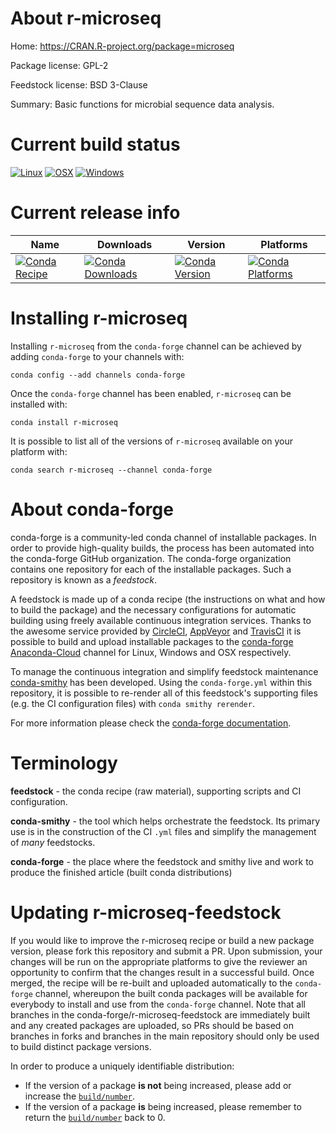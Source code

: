 About r-microseq
================

Home: https://CRAN.R-project.org/package=microseq

Package license: GPL-2

Feedstock license: BSD 3-Clause

Summary: Basic functions for microbial sequence data analysis.



Current build status
====================

[![Linux](https://img.shields.io/circleci/project/github/conda-forge/r-microseq-feedstock/master.svg?label=Linux)](https://circleci.com/gh/conda-forge/r-microseq-feedstock)
[![OSX](https://img.shields.io/travis/conda-forge/r-microseq-feedstock/master.svg?label=macOS)](https://travis-ci.org/conda-forge/r-microseq-feedstock)
[![Windows](https://img.shields.io/appveyor/ci/conda-forge/r-microseq-feedstock/master.svg?label=Windows)](https://ci.appveyor.com/project/conda-forge/r-microseq-feedstock/branch/master)

Current release info
====================

| Name | Downloads | Version | Platforms |
| --- | --- | --- | --- |
| [![Conda Recipe](https://img.shields.io/badge/recipe-r--microseq-green.svg)](https://anaconda.org/conda-forge/r-microseq) | [![Conda Downloads](https://img.shields.io/conda/dn/conda-forge/r-microseq.svg)](https://anaconda.org/conda-forge/r-microseq) | [![Conda Version](https://img.shields.io/conda/vn/conda-forge/r-microseq.svg)](https://anaconda.org/conda-forge/r-microseq) | [![Conda Platforms](https://img.shields.io/conda/pn/conda-forge/r-microseq.svg)](https://anaconda.org/conda-forge/r-microseq) |

Installing r-microseq
=====================

Installing `r-microseq` from the `conda-forge` channel can be achieved by adding `conda-forge` to your channels with:

```
conda config --add channels conda-forge
```

Once the `conda-forge` channel has been enabled, `r-microseq` can be installed with:

```
conda install r-microseq
```

It is possible to list all of the versions of `r-microseq` available on your platform with:

```
conda search r-microseq --channel conda-forge
```


About conda-forge
=================

conda-forge is a community-led conda channel of installable packages.
In order to provide high-quality builds, the process has been automated into the
conda-forge GitHub organization. The conda-forge organization contains one repository
for each of the installable packages. Such a repository is known as a *feedstock*.

A feedstock is made up of a conda recipe (the instructions on what and how to build
the package) and the necessary configurations for automatic building using freely
available continuous integration services. Thanks to the awesome service provided by
[CircleCI](https://circleci.com/), [AppVeyor](https://www.appveyor.com/)
and [TravisCI](https://travis-ci.org/) it is possible to build and upload installable
packages to the [conda-forge](https://anaconda.org/conda-forge)
[Anaconda-Cloud](https://anaconda.org/) channel for Linux, Windows and OSX respectively.

To manage the continuous integration and simplify feedstock maintenance
[conda-smithy](https://github.com/conda-forge/conda-smithy) has been developed.
Using the ``conda-forge.yml`` within this repository, it is possible to re-render all of
this feedstock's supporting files (e.g. the CI configuration files) with ``conda smithy rerender``.

For more information please check the [conda-forge documentation](https://conda-forge.org/docs/).

Terminology
===========

**feedstock** - the conda recipe (raw material), supporting scripts and CI configuration.

**conda-smithy** - the tool which helps orchestrate the feedstock.
                   Its primary use is in the construction of the CI ``.yml`` files
                   and simplify the management of *many* feedstocks.

**conda-forge** - the place where the feedstock and smithy live and work to
                  produce the finished article (built conda distributions)


Updating r-microseq-feedstock
=============================

If you would like to improve the r-microseq recipe or build a new
package version, please fork this repository and submit a PR. Upon submission,
your changes will be run on the appropriate platforms to give the reviewer an
opportunity to confirm that the changes result in a successful build. Once
merged, the recipe will be re-built and uploaded automatically to the
`conda-forge` channel, whereupon the built conda packages will be available for
everybody to install and use from the `conda-forge` channel.
Note that all branches in the conda-forge/r-microseq-feedstock are
immediately built and any created packages are uploaded, so PRs should be based
on branches in forks and branches in the main repository should only be used to
build distinct package versions.

In order to produce a uniquely identifiable distribution:
 * If the version of a package **is not** being increased, please add or increase
   the [``build/number``](https://conda.io/docs/user-guide/tasks/build-packages/define-metadata.html#build-number-and-string).
 * If the version of a package **is** being increased, please remember to return
   the [``build/number``](https://conda.io/docs/user-guide/tasks/build-packages/define-metadata.html#build-number-and-string)
   back to 0.
